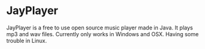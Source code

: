JayPlayer
=========
JayPlayer is a free to use open source music player made in Java.
It plays mp3 and wav files.
Currently only works in Windows and OSX. Having some trouble in Linux.
